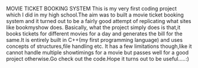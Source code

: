 MOVIE TICKET BOOKING SYSTEM
  This is my very first coding project which I did in my high school.The aim was to built a movie ticket booking system and it turned out to be a fairly good attempt of replicating what sites like bookmyshow does.
  Basically, what the project simply does is that,it books tickets for different movies for a day and generates the bill for the same.It is entirely built in C++(my first programming language) and uses concepts of structures,file handling etc. It has a few limitations though,like it cannot handle multiple showtimings for a movie but passes well for a good project otherwise.Go check out the code.Hope it turns out to be useful.....:)
